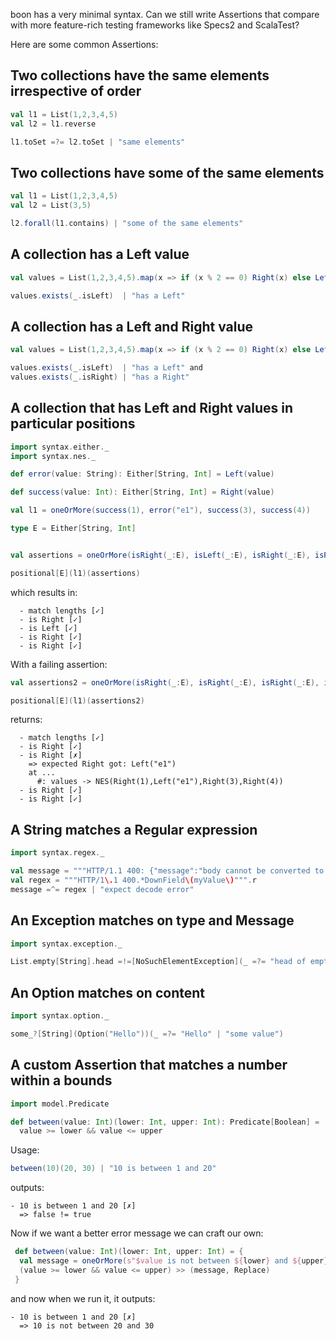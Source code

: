 boon has a very minimal syntax. Can we still write Assertions that compare with more feature-rich testing frameworks like Specs2 and ScalaTest?

Here are some common Assertions:

## Two collections have the same elements irrespective of order

```scala
val l1 = List(1,2,3,4,5)
val l2 = l1.reverse

l1.toSet =?= l2.toSet | "same elements"
```

## Two collections have some of the same elements

```scala
val l1 = List(1,2,3,4,5)
val l2 = List(3,5)

l2.forall(l1.contains) | "some of the same elements"
```

## A collection has a Left value

```scala
val values = List(1,2,3,4,5).map(x => if (x % 2 == 0) Right(x) else Left(x))

values.exists(_.isLeft)  | "has a Left"
```

## A collection has a Left and Right value

```scala
val values = List(1,2,3,4,5).map(x => if (x % 2 == 0) Right(x) else Left(x))

values.exists(_.isLeft)  | "has a Left" and
values.exists(_.isRight) | "has a Right"
```

## A collection that has Left and Right values in particular positions

```scala
import syntax.either._
import syntax.nes._

def error(value: String): Either[String, Int] = Left(value)

def success(value: Int): Either[String, Int] = Right(value)

val l1 = oneOrMore(success(1), error("e1"), success(3), success(4))

type E = Either[String, Int]


val assertions = oneOrMore(isRight(_:E), isLeft(_:E), isRight(_:E), isRight(_:E))

positional[E](l1)(assertions)
```

which results in:

```
  - match lengths [✓]
  - is Right [✓]
  - is Left [✓]
  - is Right [✓]
  - is Right [✓]
```

With a failing assertion:

```scala
val assertions2 = oneOrMore(isRight(_:E), isRight(_:E), isRight(_:E), isRight(_:E))

positional[E](l1)(assertions2)
```

returns:

```
  - match lengths [✓]
  - is Right [✓]
  - is Right [✗]
    => expected Right got: Left("e1")
    at ...
      #: values -> NES(Right(1),Left("e1"),Right(3),Right(4))
  - is Right [✓]
  - is Right [✓]
```

## A String matches a Regular expression

```scala
import syntax.regex._

val message = """HTTP/1.1 400: {"message":"body cannot be converted to Test: CNil: El(DownField(myValue)"}"""
val regex = """HTTP/1\.1 400.*DownField\(myValue\)""".r
message =^= regex | "expect decode error"
```

## An Exception matches on type and Message

```scala
import syntax.exception._

List.empty[String].head =!=[NoSuchElementException](_ =?= "head of empty list" | "head on empty List")
```

## An Option matches on content

```scala
import syntax.option._

some_?[String](Option("Hello"))(_ =?= "Hello" | "some value")
```

## A custom Assertion that matches a number within a bounds



```scala
import model.Predicate

def between(value: Int)(lower: Int, upper: Int): Predicate[Boolean] =
  value >= lower && value <= upper
```

Usage:

```scala
between(10)(20, 30) | "10 is between 1 and 20"
```

outputs:

```
- 10 is between 1 and 20 [✗]
  => false != true
```

Now if we want a better error message we can craft our own:

```scala
 def between(value: Int)(lower: Int, upper: Int) = {
  val message = oneOrMore(s"$value is not between ${lower} and ${upper}")
  (value >= lower && value <= upper) >> (message, Replace)
 }
```

and now when we run it, it outputs:

```
- 10 is between 1 and 20 [✗]
  => 10 is not between 20 and 30
```